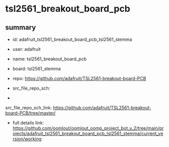 # tsl2561_breakout_board_pcb
 
## summary 
* id: adafruit_tsl2561_breakout_board_pcb_tsl2561_stemma
* user: adafruit
* name: tsl2561_breakout_board_pcb
* board: tsl2561_stemma
* repo: https://github.com/adafruit/TSL2561-breakout-board-PCB



* src_file_repo_sch: 
*
 src_file_repo_sch_link: https://github.com/adafruit/TSL2561-breakout-board-PCB/tree/master/
* full details link: https://github.com/oomlout/oomlout_oomp_project_bot_v_2/tree/main/projects/adafruit_tsl2561_breakout_board_pcb_tsl2561_stemma/current_version/working  







